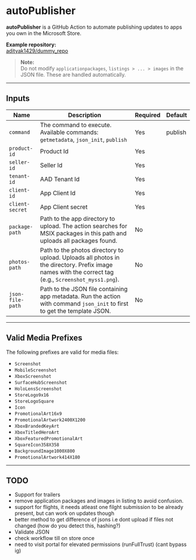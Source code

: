 # autoPublisher

**autoPublisher** is a GitHub Action to automate publishing updates to apps you own in the Microsoft Store.

**Example repository:**  
[adityak1429/dummy_repo](https://github.com/adityak1429/dummy_repo/)

> **Note:**  
> Do not modify `applicationpackages`, `listings > ... > images` in the JSON file. These are handled automatically.

---

## Inputs

| Name            | Description                                                                                                                                         | Required | Default   |
|-----------------|-----------------------------------------------------------------------------------------------------------------------------------------------------|----------|-----------|
| `command`       | The command to execute. Available commands: `getmetadata`, `json_init`, `publish`                                                                   | Yes      | publish   |
| `product-id`    | Product Id                                                                                                                                          | Yes      |           |
| `seller-id`     | Seller Id                                                                                                                                           | Yes      |           |
| `tenant-id`     | AAD Tenant Id                                                                                                                                       | Yes      |           |
| `client-id`     | App Client Id                                                                                                                                       | Yes      |           |
| `client-secret` | App Client secret                                                                                                                                   | Yes      |           |
| `package-path`  | Path to the app directory to upload. The action searches for MSIX packages in this path and uploads all packages found.                             | No       |           |
| `photos-path`   | Path to the photos directory to upload. Uploads all photos in the directory. Prefix image names with the correct tag (e.g., `Screenshot_myss1.png`).| No       |           |
| `json-file-path`| Path to the JSON file containing app metadata. Run the action with command `json_init` to first to get the template JSON.                                      | No       |           |

---
## Valid Media Prefixes

The following prefixes are valid for media files:

- `Screenshot`
- `MobileScreenshot`
- `XboxScreenshot`
- `SurfaceHubScreenshot`
- `HoloLensScreenshot`
- `StoreLogo9x16`
- `StoreLogoSquare`
- `Icon`
- `PromotionalArt16x9`
- `PromotionalArtwork2400X1200`
- `XboxBrandedKeyArt`
- `XboxTitledHeroArt`
- `XboxFeaturedPromotionalArt`
- `SquareIcon358X358`
- `BackgroundImage1000X800`
- `PromotionalArtwork414X180`

---

## TODO

- Support for trailers
- remove application packages and images in listing to avoid confusion.
- support for flights, it needs atleast one filght submission to be already present, but can work on updates though
- better method to get difference of jsons i.e dont upload if files not changed (how do you detect this, hashing?)
- Validate JSON
- check workflow till on store once
- need to visit portal for elevated permissions (runFullTrust) (cant bypass ig)
